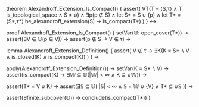 theorem Alexandroff_Extension_Is_Compact() {
  assert(
    ∀T(T = ⟨S,τ⟩ ∧ T is_topological_space ∧ S ≠ ∅) ∧
    ∃p(p ∉ S) ∧
    let S* = S ∪ {p} ∧
    let T* = ⟨S*,τ*⟩ be_alexandroff_extension(S) →
    is_compact(T*)
  )
} ↔

proof Alexandroff_Extension_Is_Compact() {
  setVar(𝕌: open_cover(T*)) →
  assert(∃V ∈ 𝕌(p ∈ V)) →
  assert(p ∉ S → V ∉ τ) →
  
  lemma Alexandroff_Extension_Definition() {
    assert(
      V ∉ τ →
      ∃K(K = S* ∖ V ∧ is_closed(K) ∧ is_compact(K))
    )
  } →
  
  apply(Alexandroff_Extension_Definition()) →
  setVar(K = S* ∖ V) →
  assert(is_compact(K) → ∃𝕎 ⊆ 𝕌(|𝕎| < ∞ ∧ K ⊆ ∪𝕎)) →
  
  assert(T* = V ∪ K) →
  assert(∃𝕊 ⊆ 𝕌(
    |𝕊| < ∞ ∧
    𝕊 = 𝕎 ∪ {V} ∧
    T* ⊆ ∪𝕊
  )) →
  
  assert(∃finite_subcover(𝕌)) →
  conclude(is_compact(T*))
}